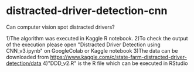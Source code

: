 # distracted-driver-detection-cnn
Can computer vision spot distracted drivers?

1)The algorithm was executed in Kaggle R notebook.
2)To check the output of the execution please open "Distracted Driver Detection using CNN_v3.ipynb" on GoogleColab or Kaggle notebook
3)The data can be downloaded from https://www.kaggle.com/c/state-farm-distracted-driver-detection/data
4)"DDD_v2.R" is the R file which can be executed in RStudio
